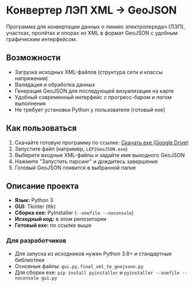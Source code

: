 # Конвертер ЛЭП XML → GeoJSON

Программа для конвертации данных о линиях электропередач (ЛЭП), участках, пролётах и опорах из XML в формат GeoJSON с удобным графическим интерфейсом.

## Возможности
- Загрузка исходных XML-файлов (структура сети и классы напряжения)
- Валидация и обработка данных
- Генерация GeoJSON для последующей визуализации на карте
- Удобный современный интерфейс с прогресс-баром и логом выполнения
- Не требует установки Python у пользователя (готовый exe)

## Как пользоваться
1. Скачайте готовую программу по ссылке:
   [Скачать exe (Google Drive)](https://drive.google.com/file/d/1J1zIgZafNIYqOgbiRLAx4MF0xe4GxcMj/view?usp=sharing)
2. Запустите файл (например, `LEP2GeoJSON.exe`)
3. Выберите входные XML-файлы и задайте имя выходного GeoJSON
4. Нажмите "Запустить парсинг" и дождитесь завершения
5. Готовый GeoJSON появится в выбранной папке

## Описание проекта
- **Язык:** Python 3
- **GUI:** Tkinter (ttk)
- **Сборка exe:** PyInstaller (`--onefile --noconsole`)
- **Исходный код:** в этом репозитории
- **Готовый exe:** по ссылке выше

### Для разработчиков
- Для запуска из исходников нужен Python 3.8+ и стандартные библиотеки
- Основные файлы: `gui.py`, `final_xml_to_geojsonn.py`
- Для сборки exe: `pip install pyinstaller` и `pyinstaller --onefile --noconsole gui.py`

